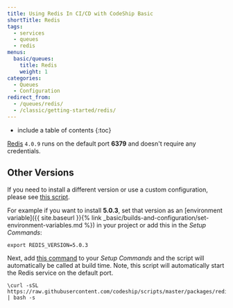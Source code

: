 ```yaml
---
title: Using Redis In CI/CD with CodeShip Basic
shortTitle: Redis
tags:
  - services
  - queues
  - redis
menus:
  basic/queues:
    title: Redis
    weight: 1
categories:
  - Queues    
  - Configuration
redirect_from:
  - /queues/redis/
  - /classic/getting-started/redis/
---
```


* include a table of contents
{:toc}

[Redis](https://redis.io) `4.0.9` runs on the default port **6379** and doesn't require any credentials.

## Other Versions

If you need to install a different version or use a custom configuration, please see [this script](https://github.com/codeship/scripts/blob/master/packages/redis.sh).

For example if you want to install **5.0.3**, set that version as an [environment variable]({{ site.baseurl }}{% link _basic/builds-and-configuration/set-environment-variables.md %}) in your project or add this in the _Setup Commands_:

```
export REDIS_VERSION=5.0.3
```

Next, add [this command](https://github.com/codeship/scripts/blob/master/packages/redis.sh#L6) to your _Setup Commands_ and the script will automatically be called at build time. Note, this script will automatically start the Redis service on the default port.

```
\curl -sSL https://raw.githubusercontent.com/codeship/scripts/master/packages/redis.sh | bash -s
```
